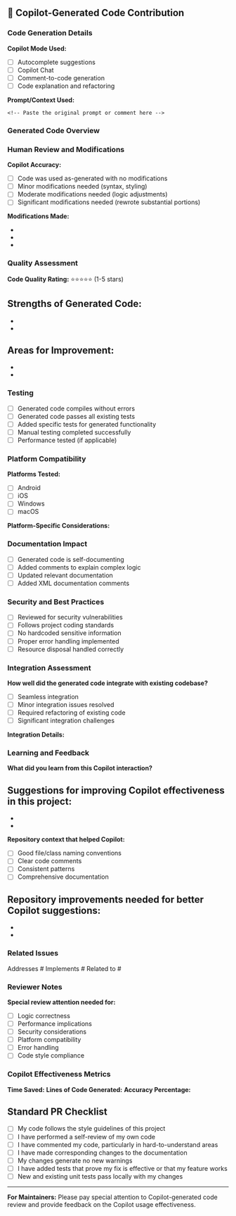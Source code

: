## 🤖 Copilot-Generated Code Contribution

### Code Generation Details
**Copilot Mode Used:**
- [ ] Autocomplete suggestions
- [ ] Copilot Chat
- [ ] Comment-to-code generation
- [ ] Code explanation and refactoring

**Prompt/Context Used:**
<!-- Describe the prompt or context you provided to Copilot -->
```
<!-- Paste the original prompt or comment here -->
```

### Generated Code Overview
<!-- Brief description of what Copilot generated -->

### Human Review and Modifications
**Copilot Accuracy:**
- [ ] Code was used as-generated with no modifications
- [ ] Minor modifications needed (syntax, styling)
- [ ] Moderate modifications needed (logic adjustments)
- [ ] Significant modifications needed (rewrote substantial portions)

**Modifications Made:**
<!-- List specific changes you made to the Copilot-generated code -->
- 
- 
- 

### Quality Assessment
**Code Quality Rating:** ⭐⭐⭐⭐⭐ (1-5 stars)

**Strengths of Generated Code:**
- 
- 
- 

**Areas for Improvement:**
- 
- 
- 

### Testing
- [ ] Generated code compiles without errors
- [ ] Generated code passes all existing tests
- [ ] Added specific tests for generated functionality
- [ ] Manual testing completed successfully
- [ ] Performance tested (if applicable)

### Platform Compatibility
**Platforms Tested:**
- [ ] Android
- [ ] iOS
- [ ] Windows
- [ ] macOS

**Platform-Specific Considerations:**
<!-- Note any platform-specific code or considerations -->

### Documentation Impact
- [ ] Generated code is self-documenting
- [ ] Added comments to explain complex logic
- [ ] Updated relevant documentation
- [ ] Added XML documentation comments

### Security and Best Practices
- [ ] Reviewed for security vulnerabilities
- [ ] Follows project coding standards
- [ ] No hardcoded sensitive information
- [ ] Proper error handling implemented
- [ ] Resource disposal handled correctly

### Integration Assessment
**How well did the generated code integrate with existing codebase?**
- [ ] Seamless integration
- [ ] Minor integration issues resolved
- [ ] Required refactoring of existing code
- [ ] Significant integration challenges

**Integration Details:**
<!-- Describe any integration challenges or solutions -->

### Learning and Feedback
**What did you learn from this Copilot interaction?**

**Suggestions for improving Copilot effectiveness in this project:**
- 
- 
- 

**Repository context that helped Copilot:**
- [ ] Good file/class naming conventions
- [ ] Clear code comments
- [ ] Consistent patterns
- [ ] Comprehensive documentation

**Repository improvements needed for better Copilot suggestions:**
- 
- 
- 

### Related Issues
<!-- Link any related issues -->
Addresses #
Implements #
Related to #

### Reviewer Notes
**Special review attention needed for:**
- [ ] Logic correctness
- [ ] Performance implications
- [ ] Security considerations
- [ ] Platform compatibility
- [ ] Error handling
- [ ] Code style compliance

### Copilot Effectiveness Metrics
**Time Saved:** <!-- e.g., 2 hours, 30 minutes -->
**Lines of Code Generated:** <!-- e.g., 150 lines -->
**Accuracy Percentage:** <!-- e.g., 85% usable as-generated -->

## Standard PR Checklist
- [ ] My code follows the style guidelines of this project
- [ ] I have performed a self-review of my own code
- [ ] I have commented my code, particularly in hard-to-understand areas
- [ ] I have made corresponding changes to the documentation
- [ ] My changes generate no new warnings
- [ ] I have added tests that prove my fix is effective or that my feature works
- [ ] New and existing unit tests pass locally with my changes

---
**For Maintainers:** Please pay special attention to Copilot-generated code review and provide feedback on the Copilot usage effectiveness.